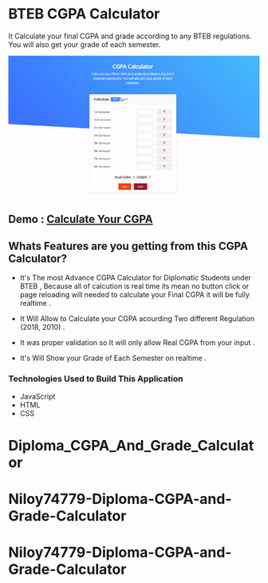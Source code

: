 # BTEB CGPA Calculator 

It Calculate your final CGPA and grade according to any BTEB  regulations. You will also get your grade of each semester.

![BTEB CGPA Calculator Preview](/cgpa_calculator_preview.gif)

## Demo : [Calculate Your CGPA](https://solaimanshadin.github.io/BTEB-CGPA-Calculator-JavaScript/)

## Whats Features  are you getting from this CGPA Calculator?

* It's The most Advance CGPA Calculator for Diplomatic Students under BTEB , Because all of calcution is real time its mean no button click or page reloading will needed to calculate your Final CGPA it will be fully realtime . 

* It Will Allow to Calculate your CGPA acourding Two different Regulation (2018, 2010) .

* It was proper validation so It will only allow Real CGPA from your input .

* It's Will Show your Grade of Each Semester on realtime .



### Technologies Used to Build This Application
* JavaScript 
* HTML
* CSS

# Diploma_CGPA_And_Grade_Calculator
# Niloy74779-Diploma-CGPA-and-Grade-Calculator
# Niloy74779-Diploma-CGPA-and-Grade-Calculator
